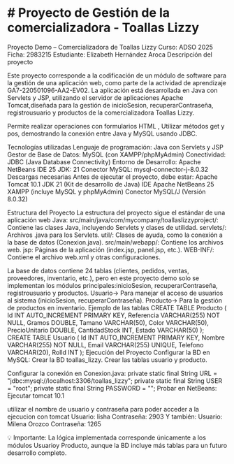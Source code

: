 # # Proyecto de Gestión de la comercializadora - Toallas Lizzy
Proyecto Demo – Comercializadora de Toallas Lizzy
Curso: ADSO 2025
Ficha: 2983215
Estudiante: Elizabeth Hernández Aroca
Descripción del proyecto

Este proyecto corresponde a la codificación de un módulo de software para la gestión de una aplicación web, como parte de la actividad de aprendizaje GA7-220501096-AA2-EV02. 
La aplicación está desarrollada en Java con Servlets y JSP, utilizando el servidor de aplicaciones Apache Tomcat,diseñada para la gestión de inicioSesion, recuperarContraseña, registrousuario y productos de la comercializadora Toallas Lizzy.

Permite realizar operaciones con formularios HTML , Utilizar métodos get y pos, demostrando la conexión entre Java y MySQL usando JDBC.

Tecnologías utilizadas
Lenguaje de programación: Java con Servlets y JSP
Gestor de Base de Datos: MySQL (con XAMPP/phpMyAdmin)
Conectividad: JDBC (Java Database Connectivity)
Entorno de Desarrollo: Apache NetBeans IDE 25
JDK: 21
Conector MySQL: mysql-connector-j-8.0.32
Descargas necesarias
Antes de ejecutar el proyecto, debe estar:
Apache Tomcat 10.1
JDK 21 (Kit de desarrollo de Java)
IDE Apache NetBeans 25
XAMPP (incluye MySQL y phpMyAdmin)
Conector MySQL/J (Versión 8.0.32)

Estructura del Proyecto
La estructura del proyecto sigue el estándar de una aplicación web Java:
src/main/java/com/mycompany/toallaslizzyproject/: Contiene las clases Java, incluyendo Servlets y clases de utilidad.
  servlets/: Archivos .java para los Servlets.
	util/: Clases de ayuda, como la conexión a la base de datos (Conexion.java).
  src/main/webapp/: Contiene los archivos web.
  jsp: Páginas de la aplicación (index.jsp, panel.jsp, etc.).
  WEB-INF/: Contiene el archivo web.xml y otras configuraciones.

La base de datos contiene 24 tablas (clientes, pedidos, ventas, proveedores, inventario, etc.), pero en este proyecto demo solo se implementan los módulos principales:inicioSesion, recuperarContraseña, registrousuario y productos.
Usuario→ Para manejar el acceso de usuarios al sistema (inicioSesion, recuperarContraseña).
Producto→ Para la gestión de productos en inventario.
Ejemplo de las tablas
CREATE TABLE Producto (
    Id INT AUTO_INCREMENT PRIMARY KEY,
    Referencia VARCHAR(255) NOT NULL,
    Gramos DOUBLE,
    Tamano VARCHAR(50),
    Color VARCHAR(50),
    PrecioUnitario DOUBLE,
    CantidadStock INT,
    Estado VARCHAR(50)
);
CREATE TABLE Usuario (
    Id INT AUTO_INCREMENT PRIMARY KEY,
    Nombre VARCHAR(255) NOT NULL,
    Email VARCHAR(255) UNIQUE,
    Telefono VARCHAR(20),
    RolId INT
);
Ejecución del Proyecto
Configurar la BD en MySQL:
Crear la BD toallas_lizzy. Crear las tablas usuario y producto.

Configurar la conexión en Conexion.java:
private static final String URL = "jdbc:mysql://localhost:3306/toallas_lizzy";
private static final String USER = "root";
private static final String PASSWORD = "";
Probar en NetBeans:
Ejecutar tomcat 10.1

utilizar el nombre de usuario y contraseña para poder acceder a la ejecucion con tomcat
Usuario: lisha
Contraseña: 2903
Y también:
Usuario: Milena Orozco
Contraseña: 1265

💡 Importante: La lógica implementada corresponde únicamente a los módulos Usuarioy Producto, aunque la BD incluye más tablas para un futuro desarrollo completo.
